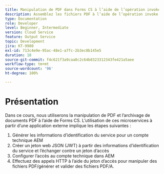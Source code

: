```yaml
---
title: Manipulation de PDF dans Forms CS à l’aide de l’opération invoke DDX
description: Assemblez les fichiers PDF à l’aide de l’opération invoke DDX.
type: Documentation
role: Developer
level: Beginner, Intermediate
version: Cloud Service
feature: Output Service
topic: Development
jira: KT-9980
exl-id: 713c4e9e-95ac-48e1-a7fc-2b3ec0b145e5
duration: 18
source-git-commit: f4c621f3a9caa8c2c64b8323312343fe421a5aee
workflow-type: tm+mt
source-wordcount: '96'
ht-degree: 100%

---
```


# Présentation

Dans ce cours, nous utiliserons la manipulation de PDF et l’archivage de documents PDF à l’aide de Forms CS. L’utilisation de ces microservices à partir d’une application externe implique les étapes suivantes :

1. Générer les informations d’identification du service pour un compte technique AEM
1. Créer un jeton web JSON (JWT) à partir des informations d’identification du service et l’échanger contre un jeton d’accès
1. Configurer l’accès au compte technique dans AEM
1. Effectuez des appels HTTP à l’aide du jeton d’accès pour manipuler des fichiers PDF/générer et valider des fichiers PDF/A.
